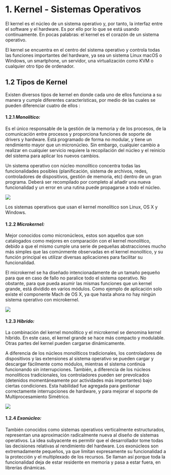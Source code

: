 # 1. Kernel - Sistemas Operativos
El kernel es el núcleo de un sistema operativo y, por tanto, la interfaz entre el software y el hardware. Es por ello por lo que se está usando continuamente. En pocas palabras: el kernel es el corazón de un sistema operativo.

El kernel se encuentra en el centro del sistema operativo y controla todas las funciones importantes del hardware, ya sea un sistema Linux macOS o Windows, un smartphone, un servidor, una virtualización como KVM o cualquier otro tipo de ordenador.
## 1.2 Tipos de Kernel
Existen diversos tipos de kernel en donde cada uno de ellos funciona a su manera y cumple diferentes características, por medio de las cuales se pueden diferenciar cuatro de ellos :
#### 1.2.1 ***Monolítico:*** 
 Es el único responsable de la gestión de la memoria y de los procesos, de la comunicación entre procesos y proporciona funciones de soporte de drivers y hardware. Está programado de forma no modular, y tiene un rendimiento mayor que un micronúcleo. Sin embargo, cualquier cambio a realizar en cualquier servicio requiere la recopilación del núcleo y el reinicio del sistema para aplicar los nuevos cambios.

Un sistema operativo con núcleo monolítico concentra todas las funcionalidades posibles (planificación, sistema de archivos, redes, controladores de dispositivos, gestión de memoria, etc) dentro de un gran programa. Deberá ser recompilado por completo al añadir una nueva funcionalidad y un error en una rutina puede propagarse a todo el núcleo. 

![](https://www.itrelease.com/wp-content/uploads/2018/07/Monolithic-architecture-diagram.jpg)

Los sistemas operativos que usan el kernel monolítico son Linux, OS X y Windows.
#### 1.2.2 ***Microkernel:*** 
Mejor conocidos como micronúcleos, estos son aquellos que son catalogados como mejores en comparación con el kernel monolítico, debido a que el mismo cumple una serie de pequeñas abstracciones mucho más simples que las comúnmente observadas en el kernel monolítico, y su función principal es utilizar diversas aplicaciones para facilitar su funcionalidad. 

El microkernel se ha diseñado intencionadamente de un tamaño pequeño para que en caso de fallo no paralice todo el sistema operativo. No obstante, para que pueda asumir las mismas funciones que un kernel grande, está dividido en varios módulos. Como ejemplo de aplicación solo existe el componente Mach de OS X, ya que hasta ahora no hay ningún sistema operativo con microkernel.

![](https://static.javatpoint.com/operating-system/images/microkernel-in-operating-system.png)
#### 1.2.3 ***Híbrido:*** 
La combinación del kernel monolítico y el microkernel se denomina kernel híbrido. En este caso, el kernel grande se hace más compacto y modulable. Otras partes del kernel pueden cargarse dinámicamente. 

A diferencia de los núcleos monolíticos tradicionales, los controladores de dispositivos y las extensiones al sistema operativo se pueden cargar y descargar fácilmente como módulos, mientras el sistema continúa funcionando sin interrupciones. También, a diferencia de los núcleos monolíticos tradicionales, los controladores pueden ser prevolcados (detenidos momentáneamente por actividades más importantes) bajo ciertas condiciones. Esta habilidad fue agregada para gestionar correctamente interrupciones de hardware, y para mejorar el soporte de Multiprocesamiento Simétrico.

![](https://images.slideplayer.com/35/10413607/slides/slide_32.jpg)
#### 1.2.4 ***Exonúcleo:*** 
También conocidos como sistemas operativos verticalmente estructurados, representan una aproximación radicalmente nueva al diseño de sistemas operativos. La idea subyacente es permitir que el desarrollador tome todas las decisiones relativas al rendimiento del hardware. Los exonúcleos son extremadamente pequeños, ya que limitan expresamente su funcionalidad a la protección y el multiplexado de los recursos. Se llaman así porque toda la funcionalidad deja de estar residente en memoria y pasa a estar fuera, en librerías dinámicas.





